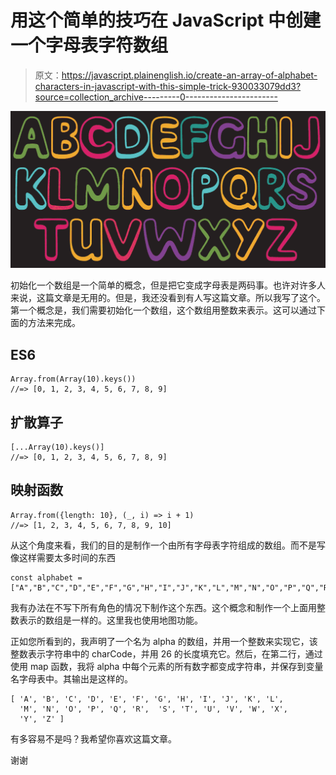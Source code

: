 # 用这个简单的技巧在 JavaScript 中创建一个字母表字符数组

> 原文：<https://javascript.plainenglish.io/create-an-array-of-alphabet-characters-in-javascript-with-this-simple-trick-930033079dd3?source=collection_archive---------0----------------------->

![](img/7809b64e322ce71df53b33267aa8dde2.png)

初始化一个数组是一个简单的概念，但是把它变成字母表是两码事。也许对许多人来说，这篇文章是无用的。但是，我还没看到有人写这篇文章。所以我写了这个。第一个概念是，我们需要初始化一个数组，这个数组用整数来表示。这可以通过下面的方法来完成。

## ES6

```
Array.from(Array(10).keys())
//=> [0, 1, 2, 3, 4, 5, 6, 7, 8, 9]
```

## 扩散算子

```
[...Array(10).keys()]
//=> [0, 1, 2, 3, 4, 5, 6, 7, 8, 9]
```

## 映射函数

```
Array.from({length: 10}, (_, i) => i + 1)
//=> [1, 2, 3, 4, 5, 6, 7, 8, 9, 10]
```

从这个角度来看，我们的目的是制作一个由所有字母表字符组成的数组。而不是写像这样需要太多时间的东西

```
const alphabet = ["A","B","C","D","E","F","G","H","I","J","K","L","M","N","O","P","Q","R","S","T","U","V","W","X","Y","Z"];
```

我有办法在不写下所有角色的情况下制作这个东西。这个概念和制作一个上面用整数表示的数组是一样的。这里我也使用地图功能。

正如您所看到的，我声明了一个名为 alpha 的数组，并用一个整数来实现它，该整数表示字符串中的 charCode，并用 26 的长度填充它。然后，在第二行，通过使用 map 函数，我将 alpha 中每个元素的所有数字都变成字符串，并保存到变量名字母表中。其输出是这样的。

```
[ 'A', 'B', 'C', 'D', 'E', 'F', 'G', 'H', 'I', 'J', 'K', 'L',
  'M', 'N', 'O', 'P', 'Q', 'R',  'S', 'T', 'U', 'V', 'W', 'X',
  'Y', 'Z' ]
```

有多容易不是吗？我希望你喜欢这篇文章。

谢谢